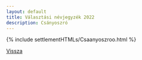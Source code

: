 ```yaml
---
layout: default
title: Választási névjegyzék 2022
description: Csányoszró
---
```


{% include settlementHTMLs/Csaanyoszroo.html %}

[Vissza](./)